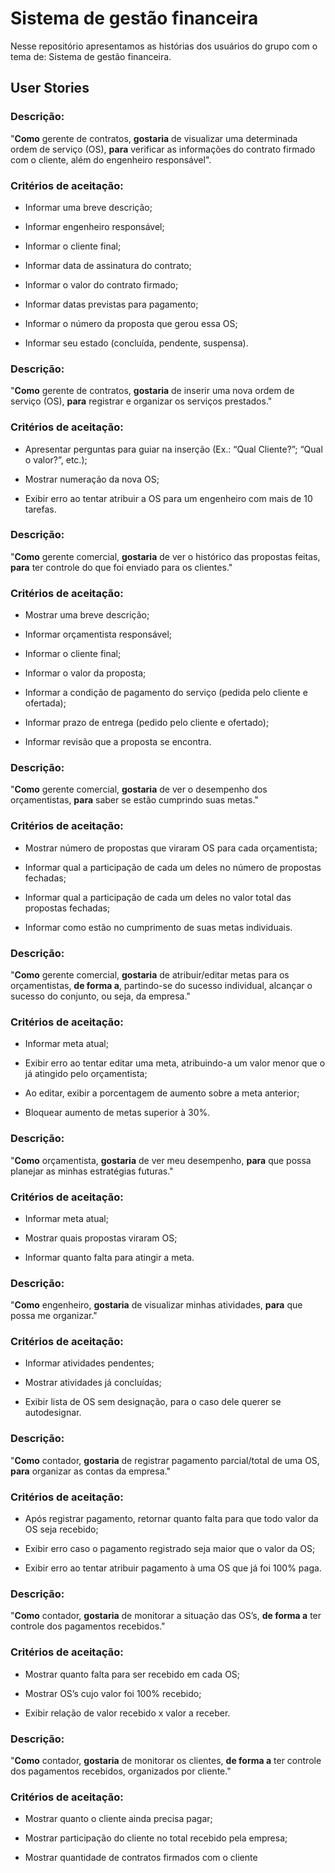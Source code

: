 # Sistema de gestão financeira

Nesse repositório apresentamos as histórias dos usuários do grupo com o tema de: Sistema de gestão financeira.

## User Stories

### Descrição:

"**Como** gerente de contratos, **gostaria** de visualizar uma determinada ordem de serviço (OS), **para** verificar as informações do contrato firmado com o cliente, além do engenheiro responsável".

### Critérios de aceitação:

  * Informar uma breve descrição;
  
 * Informar engenheiro responsável;
  
 * Informar o cliente final;
  
 * Informar data de assinatura do contrato;
  
 * Informar o valor do contrato firmado;
  
 * Informar datas previstas para pagamento;
  
 * Informar o número da proposta que gerou essa OS;
  
 * Informar seu estado (concluída, pendente, suspensa).
  
### Descrição:

"**Como** gerente de contratos, **gostaria** de inserir uma nova ordem de serviço (OS), **para** registrar e organizar os serviços prestados."

### Critérios de aceitação:

 * Apresentar perguntas para guiar na inserção (Ex.: “Qual Cliente?”; “Qual o valor?”, etc.);
 
 * Mostrar numeração da nova OS;
 
  * Exibir erro ao tentar atribuir a OS para um engenheiro com mais de 10 tarefas.
  
### Descrição:

"**Como** gerente comercial, **gostaria** de ver o histórico das propostas feitas, **para** ter controle do que foi enviado para os clientes."

### Critérios de aceitação:

 * Mostrar uma breve descrição;
  
*  Informar orçamentista responsável;
  
*  Informar o cliente final;
  
* Informar o valor da proposta;
  
 * Informar a condição de pagamento do serviço (pedida pelo cliente e ofertada);
  
 * Informar prazo de entrega (pedido pelo cliente e ofertado);
  
 * Informar revisão que a proposta se encontra.
  
### Descrição:

"**Como** gerente comercial, **gostaria** de ver o desempenho dos orçamentistas, **para** saber se estão cumprindo suas metas."

### Critérios de aceitação:

*  Mostrar número de propostas que viraram OS para cada orçamentista;
  
*  Informar qual a participação de cada um deles no número de propostas fechadas;
  
*  Informar qual a participação de cada um deles no valor total das propostas fechadas;
  
*  Informar como estão no cumprimento de suas metas individuais.
  
### Descrição:

"**Como** gerente comercial, **gostaria** de atribuir/editar metas para os orçamentistas, **de forma a**, partindo-se do sucesso individual, alcançar o sucesso do conjunto, ou seja, da empresa."

### Critérios de aceitação:

*  Informar meta atual;
  
*  Exibir erro ao tentar editar uma meta, atribuindo-a um valor menor que o já atingido pelo orçamentista;
  
*  Ao editar, exibir a porcentagem de aumento sobre a meta anterior;
  
*  Bloquear aumento de metas superior à 30%.
  
### Descrição:

"**Como** orçamentista, **gostaria** de ver meu desempenho, **para** que possa planejar as minhas estratégias futuras."

### Critérios de aceitação:

*  Informar meta atual;
  
*  Mostrar quais propostas viraram OS;
  
 * Informar quanto falta para atingir a meta.
  
### Descrição:

"**Como** engenheiro, **gostaria** de visualizar minhas atividades, **para** que possa me organizar."

### Critérios de aceitação:

*  Informar atividades pendentes;
  
 * Mostrar atividades já concluídas;
  
* Exibir lista de OS sem designação, para o caso dele querer se autodesignar.
  
### Descrição:

"**Como** contador, **gostaria** de registrar pagamento parcial/total de uma OS, **para** organizar as contas da empresa."

### Critérios de aceitação:

*  Após registrar pagamento, retornar quanto falta para que todo valor da OS seja recebido;
  
*  Exibir erro caso o pagamento registrado seja maior que o valor da OS;
  
*  Exibir erro ao tentar atribuir pagamento à uma OS que já foi 100% paga.
  
### Descrição:

"**Como** contador, **gostaria** de monitorar a situação das OS’s, **de forma a** ter controle dos pagamentos recebidos."

### Critérios de aceitação:

*  Mostrar quanto falta para ser recebido em cada OS;
  
*  Mostrar OS’s cujo valor foi 100% recebido;
  
*  Exibir relação de valor recebido x valor a receber.
  
### Descrição:

"**Como** contador, **gostaria** de monitorar os clientes, **de forma a** ter controle dos pagamentos recebidos, organizados por cliente."

### Critérios de aceitação:

*  Mostrar quanto o cliente ainda precisa pagar;
  
* Mostrar participação do cliente no total recebido pela empresa;
  
*  Mostrar quantidade de contratos firmados com o cliente
